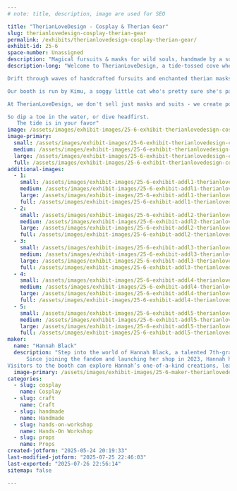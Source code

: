 ```yaml
---
# note: title, description, image are used for SEO

title: "TherianLoveDesign - Cosplay & Therian Gear"
slug: therianlovedesign-cosplay-therian-gear
permalink: /exhibits/therianlovedesign-cosplay-therian-gear/
exhibit-id: 25-6
space-number: Unassigned
description: "Magical fursuits & masks for wild souls, handmade by a soggy cat with sea-sparkle dreams."
description-long: "Welcome to TherianLoveDesign, a tide-tossed cove where magic gathers in pools and puddles, and creatures of every realm come to find their true form.

Drift through waves of handcrafted fursuits and enchanted therian masks - each one lovingly summoned by paws, stitched with starlight, and kissed by the sea. Here, tails swish with mischief, ears twitch with mystery, and masks whisper forgotten forest songs or ocean secrets. weather you're a land-bounder howler, a deep-sea dreamer, or something that dances between dimensions, you'll find a disguise that fits the wild in your soul.

Our booth is run by Kimu, a soggy little cat who's pretty sure she's part shark and 100% dedicated to make you sparkle in your own creature form. She's known to collect magical items from sea foam, puddles and very questionable treasure chests - and now she's haring them with you.

At TherianLoveDesign, we don't sell just masks and suits - we create portals. Portals to the beast inside, the dream creature waiting to be seen, or the splashy, chaotic soul that simply needs a tail and a hug.

So dip a toe in the water, or dive headfirst.
   The tide is in your favor"
image: /assets/images/exhibit-images/25-6-exhibit-therianlovedesign-cosplay-therian-gear-img-2591-8167-large.JPEG
image-primary: 
  small: /assets/images/exhibit-images/25-6-exhibit-therianlovedesign-cosplay-therian-gear-img-2591-8167-small.JPEG
  medium: /assets/images/exhibit-images/25-6-exhibit-therianlovedesign-cosplay-therian-gear-img-2591-8167-medium.JPEG
  large: /assets/images/exhibit-images/25-6-exhibit-therianlovedesign-cosplay-therian-gear-img-2591-8167-large.JPEG
  full: /assets/images/exhibit-images/25-6-exhibit-therianlovedesign-cosplay-therian-gear-img-2591-8167-full.JPEG
additional-images: 
  - 1:
    small: /assets/images/exhibit-images/25-6-exhibit-addl1-therianlovedesign-cosplay-therian-gear-img-2558-1-small.JPEG
    medium: /assets/images/exhibit-images/25-6-exhibit-addl1-therianlovedesign-cosplay-therian-gear-img-2558-1-medium.JPEG
    large: /assets/images/exhibit-images/25-6-exhibit-addl1-therianlovedesign-cosplay-therian-gear-img-2558-1-large.JPEG
    full: /assets/images/exhibit-images/25-6-exhibit-addl1-therianlovedesign-cosplay-therian-gear-img-2558-1-full.JPEG
  - 2:
    small: /assets/images/exhibit-images/25-6-exhibit-addl2-therianlovedesign-cosplay-therian-gear-img-2582-small.JPEG
    medium: /assets/images/exhibit-images/25-6-exhibit-addl2-therianlovedesign-cosplay-therian-gear-img-2582-medium.JPEG
    large: /assets/images/exhibit-images/25-6-exhibit-addl2-therianlovedesign-cosplay-therian-gear-img-2582-large.JPEG
    full: /assets/images/exhibit-images/25-6-exhibit-addl2-therianlovedesign-cosplay-therian-gear-img-2582-full.JPEG
  - 3:
    small: /assets/images/exhibit-images/25-6-exhibit-addl3-therianlovedesign-cosplay-therian-gear-img-2596-6374-small.JPEG
    medium: /assets/images/exhibit-images/25-6-exhibit-addl3-therianlovedesign-cosplay-therian-gear-img-2596-6374-medium.JPEG
    large: /assets/images/exhibit-images/25-6-exhibit-addl3-therianlovedesign-cosplay-therian-gear-img-2596-6374-large.JPEG
    full: /assets/images/exhibit-images/25-6-exhibit-addl3-therianlovedesign-cosplay-therian-gear-img-2596-6374-full.JPEG
  - 4:
    small: /assets/images/exhibit-images/25-6-exhibit-addl4-therianlovedesign-cosplay-therian-gear-img-2568-small.JPEG
    medium: /assets/images/exhibit-images/25-6-exhibit-addl4-therianlovedesign-cosplay-therian-gear-img-2568-medium.JPEG
    large: /assets/images/exhibit-images/25-6-exhibit-addl4-therianlovedesign-cosplay-therian-gear-img-2568-large.JPEG
    full: /assets/images/exhibit-images/25-6-exhibit-addl4-therianlovedesign-cosplay-therian-gear-img-2568-full.JPEG
  - 5:
    small: /assets/images/exhibit-images/25-6-exhibit-addl5-therianlovedesign-cosplay-therian-gear-img-2600-small.JPEG
    medium: /assets/images/exhibit-images/25-6-exhibit-addl5-therianlovedesign-cosplay-therian-gear-img-2600-medium.JPEG
    large: /assets/images/exhibit-images/25-6-exhibit-addl5-therianlovedesign-cosplay-therian-gear-img-2600-large.JPEG
    full: /assets/images/exhibit-images/25-6-exhibit-addl5-therianlovedesign-cosplay-therian-gear-img-2600-full.JPEG
maker: 
  name: "Hannah Black"
  description: "Step into the world of Hannah Black, a talented 7th-grade cosplayer and fursuit maker with a passion for blending personal identity and craftsmanship. Awakened as a therian at the age of 10, Hannah has always felt a deep connection to the animal world, and this unique experience is the heart and soul of her creations.
      Since joining the fandom and launching her shop in 2023, Hannah has specialized in creating custom fursuits and therian masks that allow others to express their identities, whether they’re embracing their therian nature or simply passionate about cosplay. Each piece is a reflection of her personal journey and dedication to the art of self-expression.
Visitors to the booth can explore Hannah’s one-of-a-kind creations, learn about the intricacies of fursuit making, and discover the meaning behind therian masks. Whether you're already part of the fandom or just curious, Hannah’s creations offer a unique glimpse into this vibrant and creative world."
  image-primary: /assets/images/exhibit-images/25-6-maker-therianlovedesign-cosplay-therian-gear-img-2591-medium.JPEG
categories: 
  - slug: cosplay
    name: Cosplay
  - slug: craft
    name: Craft
  - slug: handmade
    name: Handmade
  - slug: hands-on-workshop
    name: Hands-On Workshop
  - slug: props
    name: Props
created-jotform: "2025-05-24 20:19:33"
last-modified-jotform: "2025-07-25 22:46:03"
last-exported: "2025-07-26 22:56:14"
sitemap: false

---
```

